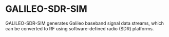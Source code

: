 # GALILEO-SDR-SIM

GALILEO-SDR-SIM generates Galileo baseband signal data streams, which can be converted to RF using software-defined radio (SDR) platforms.